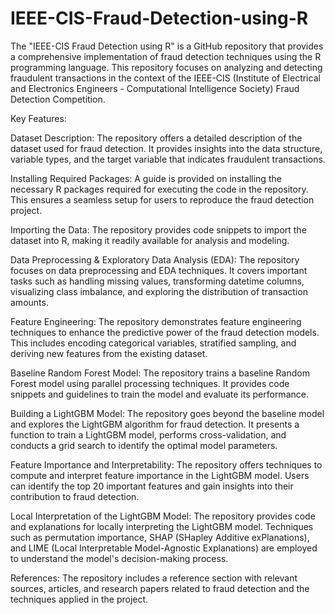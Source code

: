 # IEEE-CIS-Fraud-Detection-using-R

The "IEEE-CIS Fraud Detection using R" is a GitHub repository that provides a comprehensive implementation of fraud detection techniques using the R programming language. This repository focuses on analyzing and detecting fraudulent transactions in the context of the IEEE-CIS (Institute of Electrical and Electronics Engineers - Computational Intelligence Society) Fraud Detection Competition.

Key Features:

Dataset Description: The repository offers a detailed description of the dataset used for fraud detection. It provides insights into the data structure, variable types, and the target variable that indicates fraudulent transactions.

Installing Required Packages: A guide is provided on installing the necessary R packages required for executing the code in the repository. This ensures a seamless setup for users to reproduce the fraud detection project.

Importing the Data: The repository provides code snippets to import the dataset into R, making it readily available for analysis and modeling.

Data Preprocessing & Exploratory Data Analysis (EDA): The repository focuses on data preprocessing and EDA techniques. It covers important tasks such as handling missing values, transforming datetime columns, visualizing class imbalance, and exploring the distribution of transaction amounts.

Feature Engineering: The repository demonstrates feature engineering techniques to enhance the predictive power of the fraud detection models. This includes encoding categorical variables, stratified sampling, and deriving new features from the existing dataset.

Baseline Random Forest Model: The repository trains a baseline Random Forest model using parallel processing techniques. It provides code snippets and guidelines to train the model and evaluate its performance.

Building a LightGBM Model: The repository goes beyond the baseline model and explores the LightGBM algorithm for fraud detection. It presents a function to train a LightGBM model, performs cross-validation, and conducts a grid search to identify the optimal model parameters.

Feature Importance and Interpretability: The repository offers techniques to compute and interpret feature importance in the LightGBM model. Users can identify the top 20 important features and gain insights into their contribution to fraud detection.

Local Interpretation of the LightGBM Model: The repository provides code and explanations for locally interpreting the LightGBM model. Techniques such as permutation importance, SHAP (SHapley Additive exPlanations), and LIME (Local Interpretable Model-Agnostic Explanations) are employed to understand the model's decision-making process.

References: The repository includes a reference section with relevant sources, articles, and research papers related to fraud detection and the techniques applied in the project.
